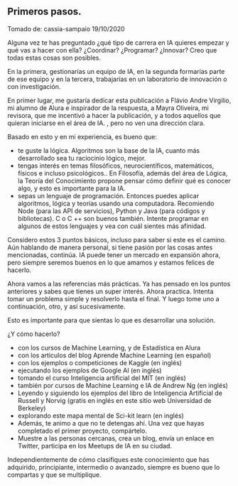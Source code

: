 ## Primeros pasos.

Tomado de:
cassia-sampaio
19/10/2020


Alguna vez te has preguntado ¿qué tipo de carrera en IA quieres empezar y qué vas a hacer con ella? ¿Coordinar? ¿Programar? ¿Innovar? Creo que todas estas cosas son posibles.

En la primera, gestionarías un equipo de IA, en la segunda formarías parte de ese equipo y en la tercera, trabajarías en un laboratorio de innovación o con investigación.

En primer lugar, me gustaría dedicar esta publicación a Flávio Andre Virgilio, mi alumno de Alura e inspirador de la respuesta, a Mayra Oliveira, mi revisora, que me incentivó a hacer la publicación, y a todos aquellos que quieran iniciarse en el área de IA. , pero no ven una dirección clara.

Basado en esto y en mi experiencia, es bueno que:

- te guste la lógica. Algoritmos son la base de la IA, cuanto más desarrollado sea tu raciocinio lógico, mejor.
- tengas interés en temas filosóficos, neurocientíficos, matemáticos, físicos e incluso psicológicos.. En Filosofía, además del área de Lógica, la Teoría del Conocimiento propone pensar cómo definir qué es conocer algo, y esto es importante para la IA.
- sepas un lenguaje de programación. Entonces puedes aplicar algoritmos, lógica y teorías usando una computadora. Recomiendo Node (para las API de servicios), Python y Java (para códigos y bibliotecas). C o C ++ son buenos también. Intente programar en algunos de estos lenguajes y vea con cuál sientes más afinidad.

Considero estos 3 puntos básicos, incluso para saber si este es el camino. Aún hablando de manera personal, si tiene pasión por las cosas antes mencionadas, continúa. IA puede tener un mercado en expansión ahora, pero siempre seremos buenos en lo que amamos y estamos felices de hacerlo.

Ahora vamos a las referencias más prácticas.
Ya has pensado en los puntos anteriores y sabes que tienes un super interés. Ahora practica. Intenta tomar un problema simple y resolverlo hasta el final. Y luego tome uno a continuación, otro, y así sucesivamente.

Esto es importante para que sientas lo que es desarrollar una solución.

¿Y cómo hacerlo?

- con los cursos de Machine Learning, y de Estadística en Alura
- con los articulos del blog Aprende Machine Learning (en español)
- con los ejemplos o competiciones de Kaggle (en inglés)
- ejecutando los ejemplos de Google AI (en inglés)
- tomando el curso Inteligencia artificial del MIT (en inglés)
- también por cursos de Machine Learning e IA de Andrew Ng (en inglés)
- Leyendo y siguiendo los ejemplos del libro de Inteligencia Artificial de Russell y Norvig (gratis en inglés en este sitio web Universidad de Berkeley)
- explorando este mapa mental de Sci-kit learn (en inglés)
- Además, te animo a que no te detengas ahí. Una vez que hayas completado el primer proyecto, compártelo. 
- Muestre a las personas cercanas, crea un blog, envía un enlace en Twitter, participa en los Meetups de IA en su ciudad.

Independientemente de cómo clasifiques este conocimiento que has adquirido, principiante, intermedio o avanzado, siempre es bueno que lo compartas y que se multiplique.
